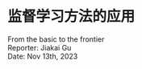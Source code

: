 # 监督学习方法的应用

<span px-2 py-1 rounded text-gray-300>
    From the basic to the frontier
</span>

<div abs-br mb-20 mr-15 flex gap-2 text-sm text-left>
    Reporter: Jiakai Gu <br />
    Date: Nov 13th, 2023 <br />
</div>

<!-- 大家好，今天我来汇报一下监督学习方法的应用。 -->